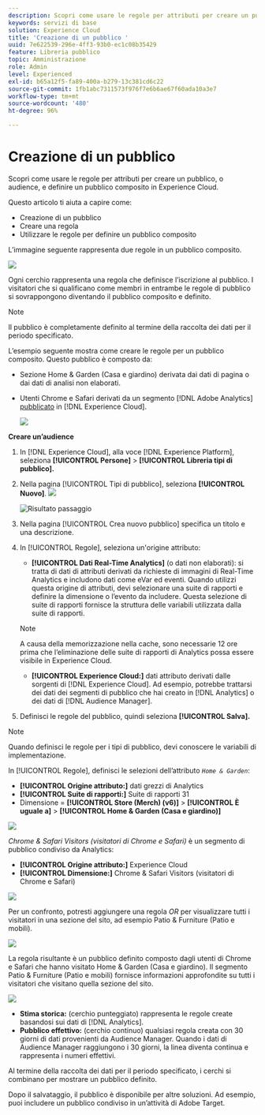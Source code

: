```yaml
---
description: Scopri come usare le regole per attributi per creare un pubblico, o audience, e definire un pubblico composito in Adobe Experience Cloud.
keywords: servizi di base
solution: Experience Cloud
title: 'Creazione di un pubblico '
uuid: 7e622539-296e-4ff3-93b0-ec1c08b35429
feature: Libreria pubblico
topic: Amministrazione
role: Admin
level: Experienced
exl-id: b65a12f5-fa89-400a-b279-13c381cd6c22
source-git-commit: 1fb1abc7311573f976f7e6b6ae67f60ada10a3e7
workflow-type: tm+mt
source-wordcount: '480'
ht-degree: 96%

---
```


# Creazione di un pubblico

Scopri come usare le regole per attributi per creare un pubblico, o audience, e definire un pubblico composito in Experience Cloud.

Questo articolo ti aiuta a capire come:

* Creazione di un pubblico
* Creare una regola
* Utilizzare le regole per definire un pubblico composito

L’immagine seguente rappresenta due regole in un pubblico composito.

![](assets/audience_sharing.png)

Ogni cerchio rappresenta una regola che definisce l’iscrizione al pubblico. I visitatori che si qualificano come membri in entrambe le regole di pubblico si sovrappongono diventando il pubblico composito e definito.

>[!NOTE]
>
>Il pubblico è completamente definito al termine della raccolta dei dati per il periodo specificato.

L’esempio seguente mostra come creare le regole per un pubblico composito. Questo pubblico è composto da:

* Sezione Home &amp; Garden (Casa e giardino) derivata dai dati di pagina o dai dati di analisi non elaborati.
* Utenti Chrome e Safari derivati da un segmento [!DNL Adobe Analytics] [pubblicato](audience-library.md#task_32FEEFE0B32E4E388CD4D892D727282A) in [!DNL Experience Cloud].

   ![](assets/audience_create.png)

**Creare un’audience**

1. In [!DNL Experience Cloud], alla voce [!DNL Experience Platform], seleziona **[!UICONTROL Persone]** > **[!UICONTROL Libreria tipi di pubblico].**
1. Nella pagina [!UICONTROL Tipi di pubblico], seleziona **[!UICONTROL Nuovo]**. ![](assets/add_icon_small.png)

   ![Risultato passaggio](assets/audience_create_new.png)

1. Nella pagina [!UICONTROL Crea nuovo pubblico] specifica un titolo e una descrizione.
1. In [!UICONTROL Regole], seleziona un&#39;origine attributo:

   * **[!UICONTROL Dati Real-Time Analytics]** (o dati non elaborati): si tratta di dati di attributi derivati da richieste di immagini di Real-Time Analytics e includono dati come eVar ed eventi. Quando utilizzi questa origine di attributi, devi selezionare una suite di rapporti e definire la dimensione o l’evento da includere. Questa selezione di suite di rapporti fornisce la struttura delle variabili utilizzata dalla suite di rapporti.
   >[!NOTE]
   >
   >A causa della memorizzazione nella cache, sono necessarie 12 ore prima che l’eliminazione delle suite di rapporti di Analytics possa essere visibile in Experience Cloud.

   * **[!UICONTROL Experience Cloud:]** dati attributo derivati dalle sorgenti di [!DNL Experience Cloud]. Ad esempio, potrebbe trattarsi dei dati dei segmenti di pubblico che hai creato in [!DNL Analytics] o dei dati di [!DNL Audience Manager].

1. Definisci le regole del pubblico, quindi seleziona **[!UICONTROL Salva].**

>[!NOTE]
>
>Quando definisci le regole per i tipi di pubblico, devi conoscere le variabili di implementazione.

In [!UICONTROL Regole], definisci le selezioni dell’attributo *`Home & Garden`*:

* **[!UICONTROL Origine attributo:]** dati grezzi di Analytics
* **[!UICONTROL Suite di rapporti:]** Suite di rapporti 31
* Dimensione = **[!UICONTROL Store (Merch) (v6)]** > **[!UICONTROL È uguale a]** > **[!UICONTROL Home &amp; Garden (Casa e giardino)]**

![](assets/home_garden.png)

*Chrome &amp; Safari Visitors (visitatori di Chrome e Safari)* è un segmento di pubblico condiviso da Analytics:

* **[!UICONTROL Origine attributo:]** Experience Cloud
* **[!UICONTROL Dimensione:]** Chrome &amp; Safari Visitors (visitatori di Chrome e Safari)

![](assets/chrome_safari.png)

Per un confronto, potresti aggiungere una regola *OR* per visualizzare tutti i visitatori in una sezione del sito, ad esempio Patio &amp; Furniture (Patio e mobili).

![](assets/audiences_rule_patio.png)

La regola risultante è un pubblico definito composto dagli utenti di Chrome e Safari che hanno visitato Home &amp; Garden (Casa e giardino). Il segmento Patio &amp; Furniture (Patio e mobili) fornisce informazioni approfondite su tutti i visitatori che visitano quella sezione del sito.

![](assets/defined_audience.png)

* **Stima storica:** (cerchio punteggiato) rappresenta le regole create basandosi sui dati di [!DNL Analytics].
* **Pubblico effettivo:** (cerchio continuo) qualsiasi regola creata con 30 giorni di dati provenienti da Audience Manager. Quando i dati di Audience Manager raggiungono i 30 giorni, la linea diventa continua e rappresenta i numeri effettivi.

Al termine della raccolta dei dati per il periodo specificato, i cerchi si combinano per mostrare un pubblico definito.

Dopo il salvataggio, il pubblico è disponibile per altre soluzioni. Ad esempio, puoi includere un pubblico condiviso in un’attività di Adobe Target.
